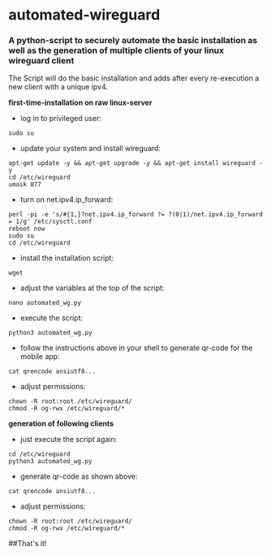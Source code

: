 # automated-wireguard
### A python-script to securely automate the basic installation as well as the generation of multiple clients of your linux wireguard client

The Script will do the basic installation and adds after every re-execution a new client with a unique ipv4. 

**first-time-installation on raw linux-server**

- log in to privileged user:
```
sudo su
```
- update your system and install wireguard:
```
apt-get update -y && apt-get upgrade -y && apt-get install wireguard -y
cd /etc/wireguard
umask 077
```
- turn on net.ipv4.ip_forward:
```
perl -pi -e 's/#{1,}?net.ipv4.ip_forward ?= ?(0|1)/net.ipv4.ip_forward = 1/g' /etc/sysctl.conf
reboot now
sudo su
cd /etc/wireguard
```
- install the installation script:
```
wget
```
- adjust the variables at the top of the script:
```
nano automated_wg.py
```
- execute the script:
```
python3 automated_wg.py
```
- follow the instructions above in your shell to generate qr-code for the mobile app:
```
cat qrencode ansiutf8...
```
- adjust permissions:
```
chown -R root:root /etc/wireguard/
chmod -R og-rwx /etc/wireguard/*
```
**generation of following clients**

- just execute the script again:
```
cd /etc/wireguard
python3 automated_wg.py
```
- generate qr-code as shown above:
```
cat qrencode ansiutf8...
```
- adjust permissions:
```
chown -R root:root /etc/wireguard/
chmod -R og-rwx /etc/wireguard/*
```

##That's it!
